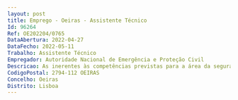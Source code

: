```yaml
--- 
layout: post
title: Emprego - Oeiras - Assistente Técnico
Id: 96264
Ref: OE202204/0765
DataAbertura: 2022-04-27
DataFecho: 2022-05-11
Trabalho: Assistente Técnico
Empregador: Autoridade Nacional de Emergência e Proteção Civil
Descricao: As inerentes às competências previstas para a área da segurança contra incêndio em edíficios,especialmente, no artigo 16.º do Decreto Lei n.º 45 2019, de 1 de abril, na suaredação atual, que aprovou a orgânica da ANEPC, melhor escalpelizadas noartigo 2.º da Portaria n.º 224 A 2014, de 4 de novembro, e desenvolvidas noartigo 4.º do Despacho n.º 14688 2014, de 4 de dezembro, na sua redaçãoatual.
CodigoPostal: 2794-112 OEIRAS
Concelho: Oeiras
Distrito: Lisboa
--- 
```

